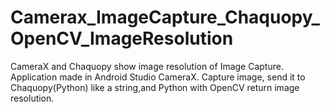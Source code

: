 # Camerax_ImageCapture_Chaquopy_OpenCV_ImageResolution

CameraX and Chaquopy show image resolution of Image Capture.
Application made in Android Studio CameraX.
Capture image, send it to Chaquopy(Python) like a string,and Python with OpenCV return image resolution.

